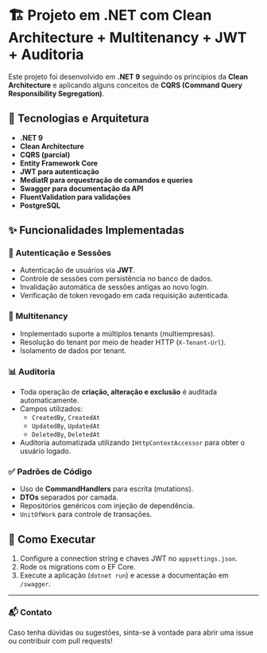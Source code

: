 # 🏗️ Projeto em .NET com Clean Architecture + Multitenancy + JWT + Auditoria

Este projeto foi desenvolvido em **.NET 9** seguindo os princípios da **Clean Architecture** e aplicando alguns conceitos de **CQRS (Command Query Responsibility Segregation)**.

## 🔧 Tecnologias e Arquitetura

- **.NET 9**
- **Clean Architecture**
- **CQRS (parcial)**
- **Entity Framework Core**
- **JWT para autenticação**
- **MediatR para orquestração de comandos e queries**
- **Swagger para documentação da API**
- **FluentValidation para validações**
- **PostgreSQL**

## ✨ Funcionalidades Implementadas

### 🔐 Autenticação e Sessões
- Autenticação de usuários via **JWT**.
- Controle de sessões com persistência no banco de dados.
- Invalidação automática de sessões antigas ao novo login.
- Verificação de token revogado em cada requisição autenticada.

### 🏢 Multitenancy
- Implementado suporte a múltiplos tenants (multiempresas).
- Resolução do tenant por meio de header HTTP (`X-Tenant-Url`).
- Isolamento de dados por tenant.

### 📊 Auditoria
- Toda operação de **criação, alteração e exclusão** é auditada automaticamente.
- Campos utilizados:
  - `CreatedBy`, `CreatedAt`
  - `UpdatedBy`, `UpdatedAt`
  - `DeletedBy`, `DeletedAt`
- Auditoria automatizada utilizando `IHttpContextAccessor` para obter o usuário logado.

### ✅ Padrões de Código
- Uso de **CommandHandlers** para escrita (mutations).
- **DTOs** separados por camada.
- Repositórios genéricos com injeção de dependência.
- `UnitOfWork` para controle de transações.

## 🚀 Como Executar

1. Configure a connection string e chaves JWT no `appsettings.json`.
2. Rode os migrations com o EF Core.
3. Execute a aplicação (`dotnet run`) e acesse a documentação em `/swagger`.

---

### 📬 Contato

Caso tenha dúvidas ou sugestões, sinta-se à vontade para abrir uma issue ou contribuir com pull requests!

